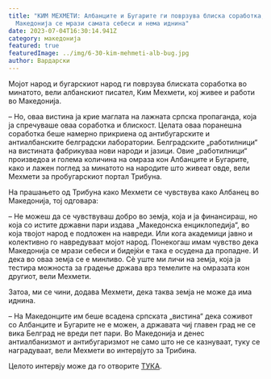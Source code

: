 ```yaml
---
title: "КИМ МЕХМЕТИ: Албанците и Бугарите ги поврзува блиска соработка, a
  Македонија се мрази самата себеси и нема иднина"
date: 2023-07-04T16:30:14.941Z
category: македонија
featured: true
featuredImage: ../img/6-30-kim-mehmeti-alb-bug.jpg
author: Вардарски
---
```

<!--StartFragment-->

Мојот народ и бугарскиот народ ги поврзува блиската соработка во минатото, вели албанскиот писател, Ким Мехмети, кој живее и работи во Македонија.

– Но, оваа вистина ја крие маглата на лажната српска пропаганда, која ја спречуваше оваа соработка и блискост. Целата оваа поранешна соработка беше намерно прикриена од антибугарските и антиалбанските белградски лаборатории. Белградските „работилници“ на вистината фабрикуваа нови народи и јазици. Овие „работилници“ произведоа и голема количина на омраза кон Албанците и Бугарите, како и лажен поглед за минатото на народите што живеат овде, вели Мехмети за пробугарскиот портал Трибуна.

На прашањето од Трибуна како Мехмети се чувствува како Албанец во Македонија, тој одговара:

– Не можеш да се чувствуваш добро во земја, која и ја финансираш, но која со истите државни пари издава „Македонска енциклопедија“, во која твојот народ е подложен на навреди. Или кога академици јавно и колективно го навредуваат мојот народ. Понекогаш имам чувство дека Македонија се мрази себеси и бидејќи е така е осудена да пропадне. И дека во оваа земја се е минливо. Сè уште ми личи на земја, која ја тестира можноста за градење држава врз темелите на омразата кон другиот, вели Мехмети.

Затоа, ми се чини, додава Мехмети, дека таква земја не може да има иднина.

– На Македонците им беше всадена српската „вистина“ дека соживот со Албанците и Бугарите не е можен, а државата чиј главен град не се вика Белград не вреди пет пари. Во Македонија и денес антиалбанизмот и антибугаризмот не само што не се казнуваат, туку се наградуваат, вели Мехмети во интервјуто за Трибина.

Целото интервју може да го отворите [ТУКА](https://tribuna.mk/kim-mehmeti-belgradskite-rabotilnici-fabrikuvaa-novi-narodi-i-jazici/).

<!--EndFragment-->